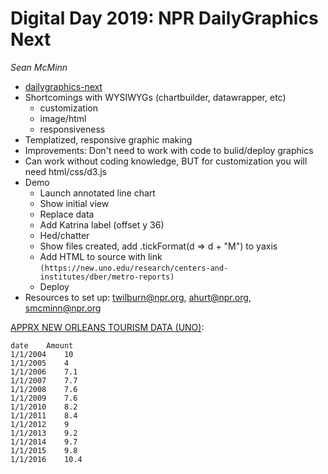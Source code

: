 # Digital Day 2019: NPR DailyGraphics Next

_Sean McMinn_

- [dailygraphics-next](https://github.com/nprapps/dailygraphics-next)
- Shortcomings with WYSIWYGs (chartbuilder, datawrapper, etc)
	- customization
	- image/html
	- responsiveness
- Templatized, responsive graphic making
- Improvements: Don't need to work with code to bulid/deploy graphics
- Can work without coding knowledge, BUT for customization you will need html/css/d3.js
- Demo
	- Launch annotated line chart
	- Show initial view
	- Replace data
	- Add Katrina label (offset y 36)
	- Hed/chatter
	- Show files created, add .tickFormat(d => d + "M") to yaxis
	- Add HTML to source with link `(https://new.uno.edu/research/centers-and-institutes/dber/metro-reports)`
	- Deploy
- Resources to set up: twilburn@npr.org, ahurt@npr.org, smcminn@npr.org 


[APPRX NEW ORLEANS TOURISM DATA (UNO)](https://new.uno.edu/research/centers-and-institutes/dber/metro-reports):

```
date	Amount
1/1/2004	10
1/1/2005	4
1/1/2006	7.1
1/1/2007	7.7
1/1/2008	7.6
1/1/2009	7.6
1/1/2010	8.2
1/1/2011	8.4
1/1/2012	9
1/1/2013	9.2
1/1/2014	9.7
1/1/2015	9.8
1/1/2016	10.4
```